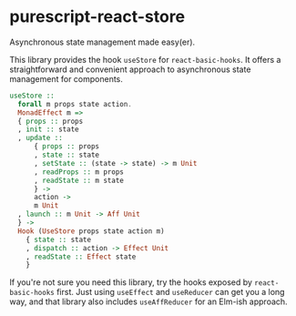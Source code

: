 # purescript-react-store

Asynchronous state management made easy(er).

This library provides the hook `useStore` for `react-basic-hooks`. It offers a straightforward and convenient approach to asynchronous state management for components.

```purs
useStore ::
  forall m props state action.
  MonadEffect m =>
  { props :: props
  , init :: state
  , update ::
      { props :: props
      , state :: state
      , setState :: (state -> state) -> m Unit
      , readProps :: m props
      , readState :: m state
      } ->
      action ->
      m Unit
  , launch :: m Unit -> Aff Unit
  } ->
  Hook (UseStore props state action m)
    { state :: state
    , dispatch :: action -> Effect Unit
    , readState :: Effect state
    }
```

If you're not sure you need this library, try the hooks exposed by `react-basic-hooks` first. Just using `useEffect` and `useReducer` can get you a long way, and that library also includes `useAffReducer` for an Elm-ish approach.
